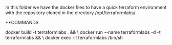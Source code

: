 In this folder we have the docker files to have a quick terraform environment with the repository cloned in the directory /opt/terraformlabs/

**COMMANDS

  docker build -t terraformlabs . && \\
  docker run --name terraformlabs -d -t terraformlabs && \\
  docker exec -it terraformlabs /bin/sh
